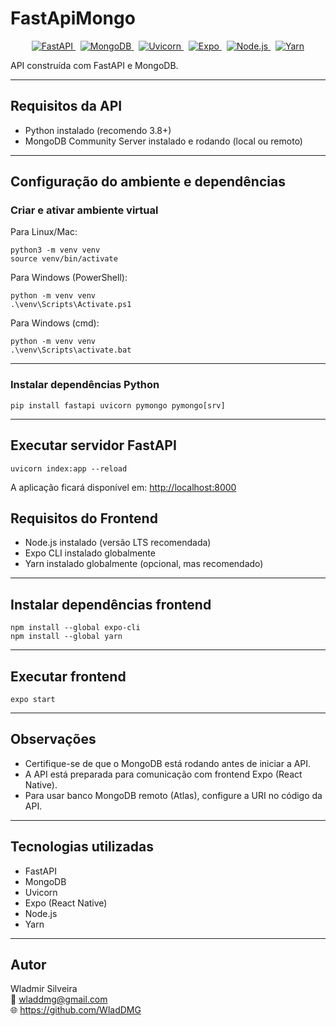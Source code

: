 # FastApiMongo

<p align="center">
  <a href="https://fastapi.tiangolo.com/" target="_blank">
    <img src="https://img.shields.io/badge/FastAPI-009688?logo=fastapi&logoColor=white&style=for-the-badge" alt="FastAPI" />
  </a>
  &nbsp;
  <a href="https://www.mongodb.com/" target="_blank">
    <img src="https://img.shields.io/badge/MongoDB-47A248?logo=mongodb&logoColor=white&style=for-the-badge" alt="MongoDB" />
  </a>
  &nbsp;
  <a href="https://www.uvicorn.org/" target="_blank">
    <img src="https://img.shields.io/badge/Uvicorn-4A4A4A?style=for-the-badge&logo=python&logoColor=white" alt="Uvicorn" />
  </a>
  &nbsp;
  <a href="https://expo.dev/" target="_blank">
    <img src="https://img.shields.io/badge/Expo-1B1F23?logo=expo&logoColor=white&style=for-the-badge" alt="Expo" />
  </a>
  &nbsp;
  <a href="https://nodejs.org/" target="_blank">
    <img src="https://img.shields.io/badge/Node.js-339933?logo=node.js&logoColor=white&style=for-the-badge" alt="Node.js" />
  </a>
  &nbsp;
  <a href="https://yarnpkg.com/" target="_blank">
    <img src="https://img.shields.io/badge/Yarn-2C8EBB?logo=yarn&logoColor=white&style=for-the-badge" alt="Yarn" />
  </a>
</p>

API construída com FastAPI e MongoDB.

---

## Requisitos da API

- Python instalado (recomendo 3.8+)
- MongoDB Community Server instalado e rodando (local ou remoto)

---

## Configuração do ambiente e dependências

### Criar e ativar ambiente virtual

Para Linux/Mac:

```
python3 -m venv venv
source venv/bin/activate
```

Para Windows (PowerShell):

```
python -m venv venv
.\venv\Scripts\Activate.ps1
```

Para Windows (cmd):

```
python -m venv venv
.\venv\Scripts\activate.bat
```

---

### Instalar dependências Python

```
pip install fastapi uvicorn pymongo pymongo[srv]
```

---

## Executar servidor FastAPI

```
uvicorn index:app --reload
```

A aplicação ficará disponível em: [http://localhost:8000](http://localhost:8000)



## Requisitos do Frontend

- Node.js instalado (versão LTS recomendada)
- Expo CLI instalado globalmente
- Yarn instalado globalmente (opcional, mas recomendado)

---

## Instalar dependências frontend

```
npm install --global expo-cli
npm install --global yarn
```

---

## Executar frontend

```
expo start
```

---

## Observações

- Certifique-se de que o MongoDB está rodando antes de iniciar a API.
- A API está preparada para comunicação com frontend Expo (React Native).
- Para usar banco MongoDB remoto (Atlas), configure a URI no código da API.

---

## Tecnologias utilizadas

- FastAPI
- MongoDB
- Uvicorn
- Expo (React Native)
- Node.js
- Yarn

---

## Autor

Wladmir Silveira  
📧 wladdmg@gmail.com  
🌐 https://github.com/WladDMG  
